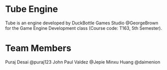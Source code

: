 # Tube Engine
Tube is an engine developed by DuckBottle Games Studio @GeorgeBrown for the Game Engine Development class (Course code: T163, 5th Semester).

# Team Members
   Puraj Desai @puraj123
   John Paul Valdez @Jepie
   Minxu Huang @daimenion
  
